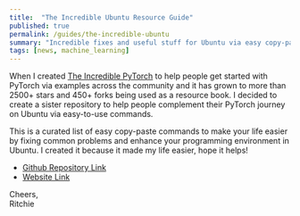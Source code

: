 ```yaml
---
title:  "The Incredible Ubuntu Resource Guide"
published: true
permalink: /guides/the-incredible-ubuntu
summary: "Incredible fixes and useful stuff for Ubuntu via easy copy-paste commands. Sister repository of The Incredible PyTorch."
tags: [news, machine_learning]
---
```


When I created [The Incredible PyTorch](https://github.com/ritchieng/the-incredible-pytorch) to help people get started with PyTorch via examples across the community and it has grown to more than 2500+ stars and 450+ forks being used as a resource book. I decided to create a sister repository to help people complement their PyTorch journey on Ubuntu via easy-to-use commands.

This is a curated list of easy copy-paste commands to make your life easier by fixing common problems and enhance your programming environment in Ubuntu. I created it because it made my life easier, hope it helps!
- [Github Repository Link](https://github.com/ritchieng/the-incredible-ubuntu)
- [Website Link](https://www.ritchieng.com/the-incredible-ubuntu/)

Cheers,
<br />Ritchie